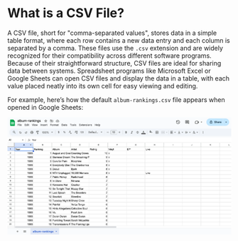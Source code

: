 # What is a CSV File?

A CSV file, short for "comma-separated values", stores data in a simple table format, where each row contains a new data entry and each column is separated by a comma. These files use the ```.csv``` extension and are widely recognized for their compatibility across different software programs. Because of their straightforward structure, CSV files are ideal for sharing data between systems. Spreadsheet programs like Microsoft Excel or Google Sheets can open CSV files and display the data in a table, with each value placed neatly into its own cell for easy viewing and editing.

For example, here’s how the default ```album-rankings.csv``` file appears when opened in Google Sheets:

<img src="csv.png" alt="The default album-rankings.csv file opened in Google Sheets" width="900"/>